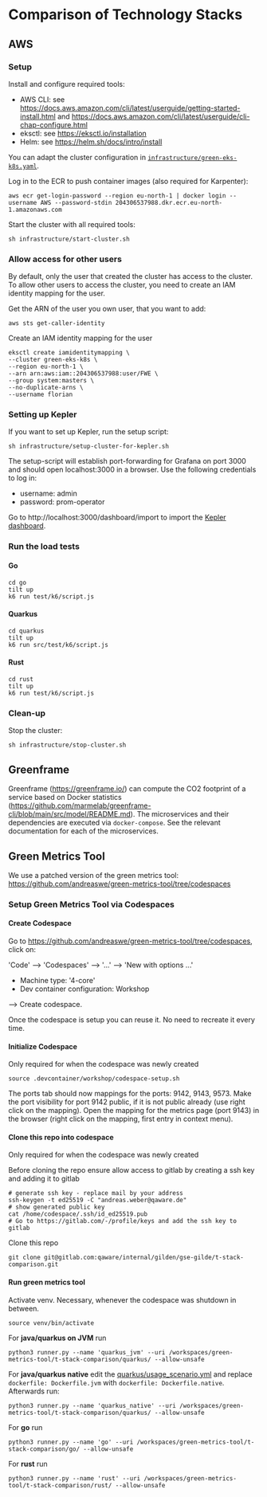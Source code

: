 # Comparison of Technology Stacks

## AWS

### Setup

Install and configure required tools:

* AWS CLI: see https://docs.aws.amazon.com/cli/latest/userguide/getting-started-install.html
  and https://docs.aws.amazon.com/cli/latest/userguide/cli-chap-configure.html
* eksctl: see https://eksctl.io/installation
* Helm: see https://helm.sh/docs/intro/install

You can adapt the cluster configuration in [`infrastructure/green-eks-k8s.yaml`](./infrastructure/green-eks-k8s.yaml).

Log in to the ECR to push container images (also required for Karpenter):

```shell
aws ecr get-login-password --region eu-north-1 | docker login --username AWS --password-stdin 204306537988.dkr.ecr.eu-north-1.amazonaws.com
```

Start the cluster with all required tools:

```shell
sh infrastructure/start-cluster.sh
```

### Allow access for other users
By default, only the user that created the cluster has access to the cluster. To allow other users to access the cluster, you need to create an IAM identity mapping for the user.

Get the ARN of the user you own user, that you want to add:

```shell
aws sts get-caller-identity
```

Create an IAM identity mapping for the user
```shell
eksctl create iamidentitymapping \
--cluster green-eks-k8s \
--region eu-north-1 \
--arn arn:aws:iam::204306537988:user/FWE \
--group system:masters \
--no-duplicate-arns \
--username florian
```

### Setting up Kepler

If you want to set up Kepler, run the setup script:

```shell
sh infrastructure/setup-cluster-for-kepler.sh
```

The setup-script will establish port-forwarding for Grafana on port 3000 and should open localhost:3000 in a browser.
Use the following credentials to log in:

* username: admin
* password: prom-operator

Go to http://localhost:3000/dashboard/import to import the [Kepler dashboard](infrastructure/Kepler-Exporter.json).

### Run the load tests

#### Go

```
cd go
tilt up
k6 run test/k6/script.js
```

#### Quarkus

```
cd quarkus
tilt up
k6 run src/test/k6/script.js
```

#### Rust

```
cd rust
tilt up
k6 run test/k6/script.js
```

### Clean-up

Stop the cluster:

```shell
sh infrastructure/stop-cluster.sh
```

## Greenframe

Greenframe (https://greenframe.io/) can compute the CO2 footprint of a service based on Docker
statistics (https://github.com/marmelab/greenframe-cli/blob/main/src/model/README.md).
The microservices and their dependencies are executed via `docker-compose`. See the relevant documentation for each of
the microservices.

## Green Metrics Tool

We use a patched version of the green metrics tool:
https://github.com/andreaswe/green-metrics-tool/tree/codespaces

### Setup Green Metrics Tool via Codespaces

#### Create Codespace

Go to https://github.com/andreaswe/green-metrics-tool/tree/codespaces, click on:

'Code' --> 'Codespaces' --> '...' --> 'New with options ...'

* Machine type: '4-core'
* Dev container configuration: Workshop

--> Create codespace.

Once the codespace is setup you can reuse it. No need to recreate it every time.

#### Initialize Codespace

Only required for when the codespace was newly created

```shell
source .devcontainer/workshop/codespace-setup.sh
```

The ports tab should now mappings for the ports: 9142, 9143, 9573.
Make the port visibility for port 9142 public, if it is not public already (use right click on the mapping).
Open the mapping for the metrics page (port 9143) in the browser (right click on the mapping, first entry in context
menu).

#### Clone this repo into codespace

Only required for when the codespace was newly created

Before cloning the repo ensure allow access to gitlab by creating a ssh key and adding it to gitlab

```shell
# generate ssh key - replace mail by your address
ssh-keygen -t ed25519 -C "andreas.weber@qaware.de"
# show generated public key
cat /home/codespace/.ssh/id_ed25519.pub
# Go to https://gitlab.com/-/profile/keys and add the ssh key to gitlab
```

Clone this repo

```shell
git clone git@gitlab.com:qaware/internal/gilden/gse-gilde/t-stack-comparison.git
```

#### Run green metrics tool

Activate venv. Necessary, whenever the codespace was shutdown in between.

```shell
source venv/bin/activate
```

For **java/quarkus on JVM** run

```shell
python3 runner.py --name 'quarkus_jvm' --uri /workspaces/green-metrics-tool/t-stack-comparison/quarkus/ --allow-unsafe
```

For **java/quarkus native** edit the [quarkus/usage_scenario.yml](quarkus/usage_scenario.yml) and
replace `dockerfile: Dockerfile.jvm` with `dockerfile: Dockerfile.native`. Afterwards run:

```shell
python3 runner.py --name 'quarkus_native' --uri /workspaces/green-metrics-tool/t-stack-comparison/quarkus/ --allow-unsafe
```

For **go** run

```shell
python3 runner.py --name 'go' --uri /workspaces/green-metrics-tool/t-stack-comparison/go/ --allow-unsafe
```

For **rust** run

```shell
python3 runner.py --name 'rust' --uri /workspaces/green-metrics-tool/t-stack-comparison/rust/ --allow-unsafe
```
